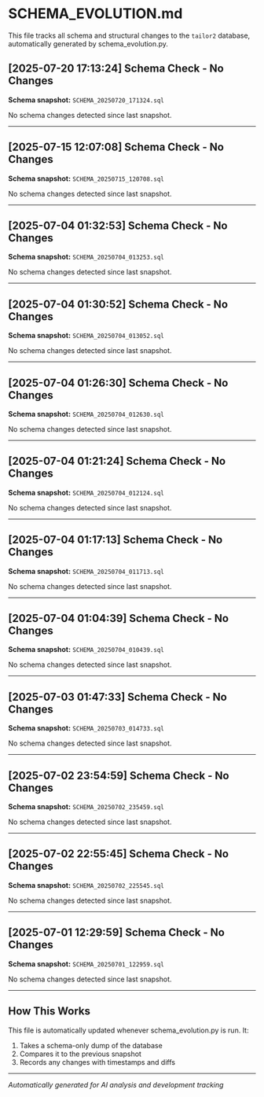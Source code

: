 # SCHEMA_EVOLUTION.md

This file tracks all schema and structural changes to the `tailor2` database, automatically generated by schema_evolution.py.

## [2025-07-20 17:13:24] Schema Check - No Changes

**Schema snapshot:** `SCHEMA_20250720_171324.sql`

No schema changes detected since last snapshot.

---
## [2025-07-15 12:07:08] Schema Check - No Changes

**Schema snapshot:** `SCHEMA_20250715_120708.sql`

No schema changes detected since last snapshot.

---
## [2025-07-04 01:32:53] Schema Check - No Changes

**Schema snapshot:** `SCHEMA_20250704_013253.sql`

No schema changes detected since last snapshot.

---
## [2025-07-04 01:30:52] Schema Check - No Changes

**Schema snapshot:** `SCHEMA_20250704_013052.sql`

No schema changes detected since last snapshot.

---
## [2025-07-04 01:26:30] Schema Check - No Changes

**Schema snapshot:** `SCHEMA_20250704_012630.sql`

No schema changes detected since last snapshot.

---
## [2025-07-04 01:21:24] Schema Check - No Changes

**Schema snapshot:** `SCHEMA_20250704_012124.sql`

No schema changes detected since last snapshot.

---
## [2025-07-04 01:17:13] Schema Check - No Changes

**Schema snapshot:** `SCHEMA_20250704_011713.sql`

No schema changes detected since last snapshot.

---
## [2025-07-04 01:04:39] Schema Check - No Changes

**Schema snapshot:** `SCHEMA_20250704_010439.sql`

No schema changes detected since last snapshot.

---
## [2025-07-03 01:47:33] Schema Check - No Changes

**Schema snapshot:** `SCHEMA_20250703_014733.sql`

No schema changes detected since last snapshot.

---
## [2025-07-02 23:54:59] Schema Check - No Changes

**Schema snapshot:** `SCHEMA_20250702_235459.sql`

No schema changes detected since last snapshot.

---
## [2025-07-02 22:55:45] Schema Check - No Changes

**Schema snapshot:** `SCHEMA_20250702_225545.sql`

No schema changes detected since last snapshot.

---
## [2025-07-01 12:29:59] Schema Check - No Changes

**Schema snapshot:** `SCHEMA_20250701_122959.sql`

No schema changes detected since last snapshot.

---

## How This Works

This file is automatically updated whenever schema_evolution.py is run. It:
1. Takes a schema-only dump of the database
2. Compares it to the previous snapshot
3. Records any changes with timestamps and diffs

---
*Automatically generated for AI analysis and development tracking*
